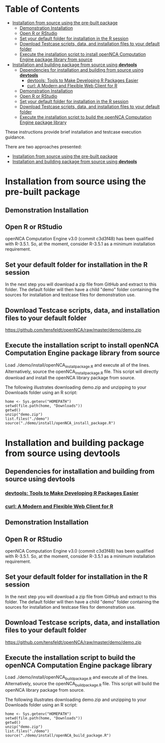 
# Table of Contents

-   [Installation from source using the pre-built package](#orgb21de6b)
    -   [Demonstration Installation](#org4b7ea5e)
    -   [Open R or RStudio](#org0b1f5d9)
    -   [Set your default folder for installation in the R session](#org2ab74f1)
    -   [Download Testcase scripts, data, and installation files to your default folder](#org9c3405f)
    -   [Execute the installation script to install openNCA Computation Engine package library from source](#orgf59bd0c)
-   [Installation and building package from source using **devtools**](#org3b43c81)
    -   [Dependencies for installation and building from source using **devtools**](#org128ea0a)
        -   [devtools: Tools to Make Developing R Packages Easier](#org1cacf6c)
        -   [curl: A Modern and Flexible Web Client for R](#org9736814)
    -   [Demonstration Installation](#org062913c)
    -   [Open R or RStudio](#org6892319)
    -   [Set your default folder for installation in the R session](#org73debfc)
    -   [Download Testcase scripts, data, and installation files to your default folder](#org20aca40)
    -   [Execute the installation script to build the openNCA Computation Engine package library](#org98ce135)

These instructions provide brief installation and testcase execution
guidance.

There are two approaches presented:

-   [Installation from source using the pre-built package](#orge9c42b2)
-   [Installation and building package from source using **devtools**](#org62324d9)


<a id="orgb21de6b"></a>

# <a id="orge9c42b2"></a>Installation from source using the pre-built package


<a id="org4b7ea5e"></a>

## Demonstration Installation


<a id="org0b1f5d9"></a>

## Open R or RStudio

openNCA Computation Engine v3.0 (commit c3d3f48) has been qualified with R-3.5.1.
So, at the moment, consider R-3.5.1 as a minimum installation requirement.


<a id="org2ab74f1"></a>

## Set your default folder for installation in the R session

In the next step you will download a zip file from GitHub and extract to this folder.
The default folder will then have a child "demo" folder containing the sources for
installation and testcase files for demonstration use.


<a id="org9c3405f"></a>

## Download Testcase scripts, data, and installation files to your default folder

<https://github.com/tensfeldt/openNCA/raw/master/demo/demo.zip>


<a id="orgf59bd0c"></a>

## Execute the installation script to install openNCA Computation Engine package library from source

Load ./demo/install/openNCA<sub>install</sub><sub>package.R</sub> and
execute all of the lines. Alternatively, source the openNCA<sub>install</sub><sub>package.R</sub> file.
This script will directly download and install the openNCA library package from source.

The following illustrates downloading demo.zip and unzipping to your Downloads folder using an
R script:

    home <- Sys.getenv("HOMEPATH")
    setwd(file.path(home, "Downloads"))
    getwd()
    unzip("demo.zip")
    list.files("./demo")
    source("./demo/install/openNCA_install_package.R")


<a id="org3b43c81"></a>

# <a id="org62324d9"></a>Installation and building package from source using **devtools**


<a id="org128ea0a"></a>

## Dependencies for installation and building from source using **devtools**


<a id="org1cacf6c"></a>

### [devtools: Tools to Make Developing R Packages Easier](https://CRAN.R-project.org/package=devtools)


<a id="org9736814"></a>

### [curl: A Modern and Flexible Web Client for R](https://CRAN.R-project.org/package=curl)


<a id="org062913c"></a>

## Demonstration Installation


<a id="org6892319"></a>

## Open R or RStudio

openNCA Computation Engine v3.0 (commit c3d3f48) has been qualified with R-3.5.1.
So, at the moment, consider R-3.5.1 as a minimum installation requirement.


<a id="org73debfc"></a>

## Set your default folder for installation in the R session

In the next step you will download a zip file from GitHub and extract to this folder.
The default folder will then have a child "demo" folder containing the sources for
installation and testcase files for demonstration use.


<a id="org20aca40"></a>

## Download Testcase scripts, data, and installation files to your default folder

<https://github.com/tensfeldt/openNCA/raw/master/demo/demo.zip>


<a id="org98ce135"></a>

## Execute the installation script to build the openNCA Computation Engine package library

Load ./demo/install/openNCA<sub>build</sub><sub>package.R</sub> and
execute all of the lines. Alternatively, source the openNCA<sub>build</sub><sub>package.R</sub> file.
This script will build the openNCA library package from source.

The following illustrates downloading demo.zip and unzipping to your Downloads folder using an
R script:

    home <- Sys.getenv("HOMEPATH")
    setwd(file.path(home, "Downloads"))
    getwd()
    unzip("demo.zip")
    list.files("./demo")
    source("./demo/install/openNCA_build_package.R")

